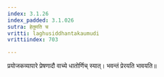 ```yaml
---
index: 3.1.26
index_padded: 3.1.026
sutra: हेतुमति च
vritti: laghusiddhantakaumudi
vrittiindex: 703

---
```

प्रयोजकव्यापारे प्रेषणादौ वाच्ये धातोर्णिच् स्यात्। भवन्तं प्रेरयति भावयति॥
